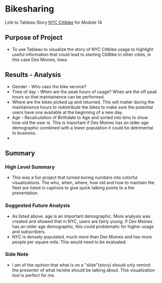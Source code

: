 # Bikesharing
Link to Tableau Story [NYC Citibike](https://public.tableau.com/views/NYCCitibikeChallenge_16176058216610/NYCCitiBike?:language=en&:display_count=y&publish=yes&:origin=viz_share_link) for Module 14

## Purpose of Project
* To use Tableau to visualize the story of NYC Citibike usage to highlight useful information that could lead to starting CitiBike in other cities, in this case Des Moines, Iowa.

## Results - Analysis
*  Gender - Who uses the bike service?
*  Time of day - When are the peak hours of usage?  When are the off peak hours so that maintainence can be performed.
*  Where are the bikes picked up and returned.  This will matter during the maintainence hours to redistribute the bikes to make sure the potential users have one available at the beginning of a new day.
*  Age - Recalculation of Birthdate to Age and sorted into bins to show how old the user is.  This is important if Des Moines has an older age demographic combined with a lower population it could be detrimental to business.
*  
## Summary
### High Level Summary
*  This was a fun project that turned boring numbers into colorful visualizations.  The who, when, where, how old and how to maintain the fleet are listed in captions to give quick talking points to a the presentation.

### Suggested Future Analysis
* As llsted above. age is an important demographic.  More analysis was created and showed that in NYC, users are fairly young.  If Des Moines has an older age demographic, this could problematic for higher usage and subscribers.
* NYC is densely populated, much more than Des Moines and has more people per square mile.  This would need to be evaluated.

### Side Note
* I am of the opinion that what is on a "slide"(story) should only remind the presenter of what he/she should be talking about.  This visualization tool is perfect for me.
